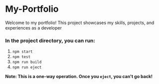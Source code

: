 # My-Portfolio
Welcome to my portfolio! This project showcases my skills, projects, and experiences as a developer

### In the project directory, you can run:
1. `npm start`
2. `npm test`
3. `npm run build`
4. `npm run eject`

**Note: This is a one-way operation. Once you `eject`, you can't go back!**

